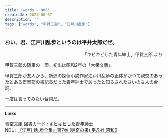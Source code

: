 ```yaml
---
title: 'words - 006'
createdAt: 2024-06-07
description: ''
tags: ["words", "甲賀三郎", "江戸川乱歩"]
---
```

###  おい、君、江戸川乱歩というのは平井太郎だぜ。
<p style="text-align:right;">「キビキビした青年紳士」甲賀三郎 より</p>

甲賀三郎の随筆の一節。初出は昭和2年の「大衆文藝」。

甲賀三郎が友人から、新進の探偵小説作家江戸川乱歩の正体がかつて親交のあったとある倶楽部の書記長だった青年紳士であったと知らされたさいの友人の台詞。

一度は言ってみたい台詞だ。

---
**Links**

青空文庫 図書カード : [キビキビした青年紳士](https://www.aozora.gr.jp/cards/000260/card48365.html)  
NDL : [『江戸川乱歩全集』第7巻 (猟奇の果) 平凡社 昭和6](https://dl.ndl.go.jp/pid/1170705)